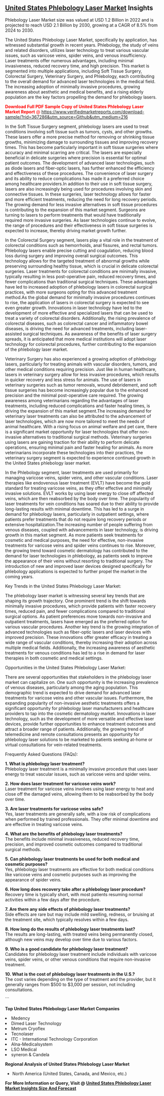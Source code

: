 <h2><a href="https://www.verifiedmarketreports.com/download-sample/?rid=367286&amp;utm_source=Github&amp;utm_medium=216" target="_blank">United States Phlebology Laser Market</a> Insights</h2><p>Phlebology Laser Market size was valued at USD 1.2 Billion in 2022 and is projected to reach USD 2.1 Billion by 2030, growing at a CAGR of 8.5% from 2024 to 2030.</p><p><p>The United States Phlebology Laser Market, specifically by application, has witnessed substantial growth in recent years. Phlebology, the study of veins and related disorders, utilizes laser technology to treat various vascular issues, such as varicose veins, spider veins, and venous insufficiency. Laser treatments offer numerous advantages, including minimal invasiveness, reduced recovery time, and high precision. This market is segmented into multiple applications, including Soft Tissue Surgery, Colorectal Surgery, Veterinary Surgery, and Phlebology, each contributing to the overall demand for advanced laser technologies in the medical field. The increasing adoption of minimally invasive procedures, growing awareness about aesthetic and medical benefits, and a rising elderly population are the key factors propelling the demand for phlebology lasers. <p><span class=""><span style="color: #ff0000;"><strong>Download Full PDF Sample Copy of United States Phlebology Laser Market Report</strong> @ </span><a href="https://www.verifiedmarketreports.com/download-sample/?rid=367286&amp;utm_source=Github&amp;utm_medium=216" target="_blank">https://www.verifiedmarketreports.com/download-sample/?rid=367286&amp;utm_source=Github&amp;utm_medium=216</a></span></p></p><p>In the Soft Tissue Surgery segment, phlebology lasers are used to treat conditions involving soft tissue such as tumors, cysts, and other growths. These lasers offer a more precise method for removing or shrinking tissue growths, minimizing damage to surrounding tissues and improving recovery times. This has become particularly important in soft tissue surgeries where accuracy and minimal scarring are critical. The lasers are especially beneficial in delicate surgeries where precision is essential for optimal patient outcomes. The development of advanced laser technologies, such as diode lasers and fiber-optic lasers, has further enhanced the efficiency and effectiveness of these procedures. The convenience of laser surgery and its ability to reduce complications has made it a preferred choice among healthcare providers.In addition to their use in soft tissue surgery, lasers are also increasingly being used for procedures involving skin and connective tissues. In these surgeries, laser technology allows for faster and more efficient treatments, reducing the need for long recovery periods. The growing demand for less invasive alternatives in soft tissue procedures is contributing to the expansion of this market segment. Surgeons are turning to lasers to perform treatments that would have traditionally required more invasive surgeries. As laser technologies continue to evolve, the range of procedures and their effectiveness in soft tissue surgeries is expected to increase, thereby driving market growth further.</p><p>In the Colorectal Surgery segment, lasers play a vital role in the treatment of colorectal conditions such as hemorrhoids, anal fissures, and rectal tumors. Phlebology lasers enable precise cutting and coagulation, reducing blood loss during surgery and improving overall surgical outcomes. This technology allows for the targeted treatment of abnormal growths while preserving surrounding healthy tissue, which is crucial in delicate colorectal surgeries. Laser treatments for colorectal conditions are minimally invasive, typically resulting in less post-operative pain, reduced recovery times, and fewer complications than traditional surgical techniques. These advantages have led to increased adoption of phlebology lasers in colorectal surgical practices, with more surgeons opting for this advanced treatment method.As the global demand for minimally invasive procedures continues to rise, the application of lasers in colorectal surgery is expected to see even greater growth. Innovations in laser technology have led to the development of more effective and specialized lasers that can be used to treat a variety of colorectal disorders. Additionally, the rising prevalence of colorectal diseases, such as colorectal cancer and inflammatory bowel diseases, is driving the need for advanced treatments, including laser-assisted surgical techniques. As awareness of the benefits of laser surgery spreads, it is anticipated that more medical institutions will adopt laser technology for colorectal procedures, further contributing to the expansion of the phlebology laser market.</p><p>Veterinary Surgery has also experienced a growing adoption of phlebology lasers, particularly for treating animals with vascular disorders, tumors, and other medical conditions requiring precision. Just like in human healthcare, lasers in veterinary surgery allow for less invasive procedures, which results in quicker recovery and less stress for animals. The use of lasers in veterinary surgeries such as tumor removals, wound debridement, and soft tissue surgeries has become increasingly popular due to the enhanced precision and the minimal post-operative care required. The growing awareness among veterinarians regarding the advantages of laser treatments, including reduced complications and faster healing times, is driving the expansion of this market segment.The increasing demand for veterinary laser treatments can also be attributed to the advancement of laser technologies, which are now more tailored to meet the needs of animal healthcare. With a rising focus on animal welfare and pet care, there is a significant market opportunity for laser technologies that offer non-invasive alternatives to traditional surgical methods. Veterinary surgeries using lasers are gaining traction for their ability to perform delicate operations, ensuring minimal pain and faster healing for animals. As more veterinarians incorporate these technologies into their practices, the veterinary surgery segment is expected to experience continued growth in the United States phlebology laser market.</p><p>In the Phlebology segment, laser treatments are used primarily for managing varicose veins, spider veins, and other vascular conditions. Laser therapies like endovenous laser treatment (EVLT) have become the gold standard for treating varicose veins, as they offer effective and minimally invasive solutions. EVLT works by using laser energy to close off affected veins, which are then reabsorbed by the body over time. The popularity of laser treatments for vein conditions has soared due to their ability to provide long-lasting results with minimal downtime. This has led to a surge in demand for phlebology lasers, particularly in outpatient settings, where patients prefer treatments that do not require long recovery periods or extensive hospitalization.The increasing number of people suffering from venous diseases, coupled with advancements in laser technology, is driving growth in this market segment. As more patients seek treatments for cosmetic and medical purposes, the need for effective, non-invasive treatments for varicose veins and spider veins continues to rise. Moreover, the growing trend toward cosmetic dermatology has contributed to the demand for laser technologies in phlebology, as patients seek to improve the appearance of their veins without resorting to traditional surgery. The introduction of new and improved laser devices designed specifically for phlebology applications is expected to further propel the market in the coming years.</p><p>Key Trends in the United States Phlebology Laser Market:</p><p>The phlebology laser market is witnessing several key trends that are shaping its growth trajectory. One prominent trend is the shift towards minimally invasive procedures, which provide patients with faster recovery times, reduced pain, and fewer complications compared to traditional surgical options. As patient preferences move towards non-invasive and outpatient treatments, lasers have emerged as the preferred option for various vascular procedures. Another key trend is the growing integration of advanced technologies such as fiber-optic lasers and laser devices with improved precision. These innovations offer greater efficacy in treating a wide range of vascular conditions, thereby increasing their adoption across multiple medical fields. Additionally, the increasing awareness of aesthetic treatments for venous conditions has led to a rise in demand for laser therapies in both cosmetic and medical settings.</p><p>Opportunities in the United States Phlebology Laser Market:</p><p>There are several opportunities that stakeholders in the phlebology laser market can capitalize on. One such opportunity is the increasing prevalence of venous diseases, particularly among the aging population. This demographic trend is expected to drive demand for advanced laser treatments for varicose veins and other vascular issues. Furthermore, the expanding popularity of non-invasive aesthetic treatments offers a significant opportunity for phlebology laser manufacturers and healthcare providers to tap into the cosmetic dermatology market. Innovations in laser technology, such as the development of more versatile and effective laser devices, provide further opportunities to enhance treatment outcomes and attract a broader range of patients. Additionally, the growing trend of telemedicine and remote consultations presents an opportunity for phlebology laser solutions to be marketed to patients seeking at-home or virtual consultations for vein-related treatments.</p><p>Frequently Asked Questions (FAQs):</p><p><strong>1. What is phlebology laser treatment?</strong><br>Phlebology laser treatment is a minimally invasive procedure that uses laser energy to treat vascular issues, such as varicose veins and spider veins.</p><p><strong>2. How does laser treatment for varicose veins work?</strong><br>Laser treatment for varicose veins involves using laser energy to heat and close off the damaged veins, allowing them to be reabsorbed by the body over time.</p><p><strong>3. Are laser treatments for varicose veins safe?</strong><br>Yes, laser treatments are generally safe, with a low risk of complications when performed by trained professionals. They offer minimal downtime and are effective in treating varicose veins.</p><p><strong>4. What are the benefits of phlebology laser treatments?</strong><br>The benefits include minimal invasiveness, reduced recovery time, precision, and improved cosmetic outcomes compared to traditional surgical methods.</p><p><strong>5. Can phlebology laser treatments be used for both medical and cosmetic purposes?</strong><br>Yes, phlebology laser treatments are effective for both medical conditions like varicose veins and cosmetic purposes such as improving the appearance of spider veins.</p><p><strong>6. How long does recovery take after a phlebology laser procedure?</strong><br>Recovery time is typically short, with most patients resuming normal activities within a few days after the procedure.</p><p><strong>7. Are there any side effects of phlebology laser treatments?</strong><br>Side effects are rare but may include mild swelling, redness, or bruising at the treatment site, which typically resolves within a few days.</p><p><strong>8. How long do the results of phlebology laser treatments last?</strong><br>The results are long-lasting, with treated veins being permanently closed, although new veins may develop over time due to various factors.</p><p><strong>9. Who is a good candidate for phlebology laser treatment?</strong><br>Candidates for phlebology laser treatment include individuals with varicose veins, spider veins, or other venous conditions that require non-invasive treatment.</p><p><strong>10. What is the cost of phlebology laser treatments in the U.S.?</strong><br>The cost varies depending on the type of treatment and the provider, but it generally ranges from $500 to $3,000 per session, not including consultations.</p>```</p><p><strong>Top United States Phlebology Laser Market Companies</strong></p><div data-test-id=""><p><li>Medency</li><li> Dimed Laser Technology</li><li> Metrum Cryoflex</li><li> Tecnolaser</li><li> ITC - International Technology Corporation</li><li> Alna-Medicalsystem</li><li> LSO Medical</li><li> syneron & Candela</li></p><div><strong>Regional Analysis of&nbsp;United States Phlebology Laser Market</strong></div><ul><li dir="ltr"><p dir="ltr">North America&nbsp;(United States, Canada, and Mexico, etc.)</p></li></ul><p><strong>For More Information or Query, Visit @&nbsp;</strong><strong><a href="https://www.verifiedmarketreports.com/product/phlebology-laser-market/?utm_source=Github&amp;utm_medium=216" target="_blank">United States Phlebology Laser Market Insights Size And Forecast</a></strong></p></div>
